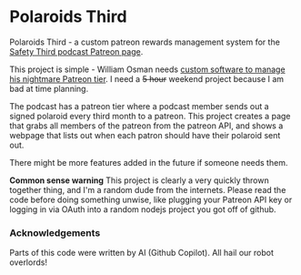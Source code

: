 # Polaroids Third
Polaroids Third - a custom patreon rewards management system for the [Safety Third podcast Patreon page](https://www.patreon.com/safetythird).

This project is simple - William Osman needs [custom software to manage his nightmare Patreon tier](https://youtu.be/6SOiZSGtdGI?t=274). I need a ~~5 hour~~ weekend project because I am bad at time planning.

The podcast has a patreon tier where a podcast member sends out a signed polaroid every third month to a patreon. This project creates a page that grabs all members of the patreon from the patreon API, and shows a webpage that lists out when each patron should have their polaroid sent out.

There might be more features added in the future if someone needs them.

**Common sense warning**
This project is clearly a very quickly thrown together thing, and I'm a random dude from the internets. Please read the code before doing something unwise, like plugging your Patreon API key or logging in via OAuth into a random nodejs project you got off of github.

### Acknowledgements
Parts of this code were written by AI (Github Copilot). All hail our robot overlords!